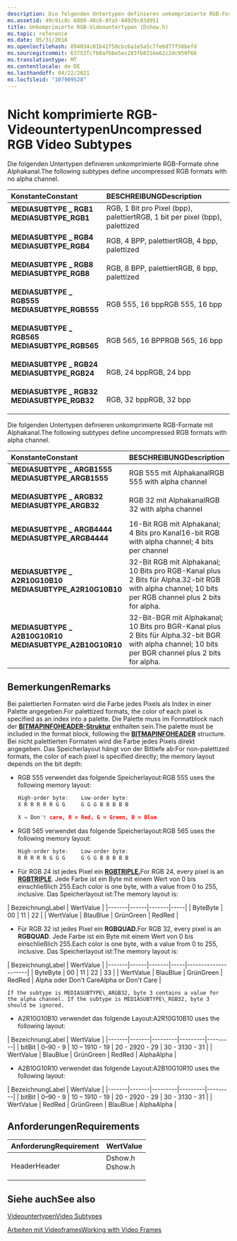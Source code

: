 ```yaml
---
description: Die folgenden Untertypen definieren unkomprimierte RGB-Formate ohne Alphakanal.
ms.assetid: 49c91c8c-6889-48c6-8fa5-84929c03d951
title: Unkomprimierte RGB-Videountertypen (Dshow.h)
ms.topic: reference
ms.date: 05/31/2018
ms.openlocfilehash: 894034c01b42f58cbc6a1e5a5c7fe6d77f50befd
ms.sourcegitcommit: 63753fcfb0afbbe5ec283fb8316e62c2dc950f66
ms.translationtype: MT
ms.contentlocale: de-DE
ms.lasthandoff: 04/22/2021
ms.locfileid: "107909528"
---
```

# <a name="uncompressed-rgb-video-subtypes"></a><span data-ttu-id="ee31a-103">Nicht komprimierte RGB-Videountertypen</span><span class="sxs-lookup"><span data-stu-id="ee31a-103">Uncompressed RGB Video Subtypes</span></span>

<span data-ttu-id="ee31a-104">Die folgenden Untertypen definieren unkomprimierte RGB-Formate ohne Alphakanal.</span><span class="sxs-lookup"><span data-stu-id="ee31a-104">The following subtypes define uncompressed RGB formats with no alpha channel.</span></span>



| <span data-ttu-id="ee31a-105">Konstante</span><span class="sxs-lookup"><span data-stu-id="ee31a-105">Constant</span></span>                                                                                                                                                                        | <span data-ttu-id="ee31a-106">BESCHREIBUNG</span><span class="sxs-lookup"><span data-stu-id="ee31a-106">Description</span></span>                                       |
|:--------------------------------------------------------------------------------------------------------------------------------------------------------------------------------|:--------------------------------------------------|
| <span id="MEDIASUBTYPE_RGB1"></span><span id="mediasubtype_rgb1"></span><dl> <span data-ttu-id="ee31a-107"><dt>**MEDIASUBTYPE \_ RGB1**</dt></span><span class="sxs-lookup"><span data-stu-id="ee31a-107"><dt>**MEDIASUBTYPE\_RGB1**</dt></span></span> </dl>       | <span data-ttu-id="ee31a-108">RGB, 1 Bit pro Pixel (bpp), palettiert</span><span class="sxs-lookup"><span data-stu-id="ee31a-108">RGB, 1 bit per pixel (bpp), palettized</span></span><br/> |
| <span id="MEDIASUBTYPE_RGB4"></span><span id="mediasubtype_rgb4"></span><dl> <span data-ttu-id="ee31a-109"><dt>**MEDIASUBTYPE \_ RGB4**</dt></span><span class="sxs-lookup"><span data-stu-id="ee31a-109"><dt>**MEDIASUBTYPE\_RGB4**</dt></span></span> </dl>       | <span data-ttu-id="ee31a-110">RGB, 4 BPP, palettiert</span><span class="sxs-lookup"><span data-stu-id="ee31a-110">RGB, 4 bpp, palettized</span></span><br/>                 |
| <span id="MEDIASUBTYPE_RGB8"></span><span id="mediasubtype_rgb8"></span><dl> <span data-ttu-id="ee31a-111"><dt>**MEDIASUBTYPE \_ RGB8**</dt></span><span class="sxs-lookup"><span data-stu-id="ee31a-111"><dt>**MEDIASUBTYPE\_RGB8**</dt></span></span> </dl>       | <span data-ttu-id="ee31a-112">RGB, 8 BPP, palettiert</span><span class="sxs-lookup"><span data-stu-id="ee31a-112">RGB, 8 bpp, palettized</span></span><br/>                 |
| <span id="MEDIASUBTYPE_RGB555"></span><span id="mediasubtype_rgb555"></span><dl> <span data-ttu-id="ee31a-113"><dt>**MEDIASUBTYPE \_ RGB555**</dt></span><span class="sxs-lookup"><span data-stu-id="ee31a-113"><dt>**MEDIASUBTYPE\_RGB555**</dt></span></span> </dl> | <span data-ttu-id="ee31a-114">RGB 555, 16 bpp</span><span class="sxs-lookup"><span data-stu-id="ee31a-114">RGB 555, 16 bpp</span></span><br/>                        |
| <span id="MEDIASUBTYPE_RGB565"></span><span id="mediasubtype_rgb565"></span><dl> <span data-ttu-id="ee31a-115"><dt>**MEDIASUBTYPE \_ RGB565**</dt></span><span class="sxs-lookup"><span data-stu-id="ee31a-115"><dt>**MEDIASUBTYPE\_RGB565**</dt></span></span> </dl> | <span data-ttu-id="ee31a-116">RGB 565, 16 BPP</span><span class="sxs-lookup"><span data-stu-id="ee31a-116">RGB 565, 16 bpp</span></span><br/>                        |
| <span id="MEDIASUBTYPE_RGB24"></span><span id="mediasubtype_rgb24"></span><dl> <span data-ttu-id="ee31a-117"><dt>**MEDIASUBTYPE \_ RGB24**</dt></span><span class="sxs-lookup"><span data-stu-id="ee31a-117"><dt>**MEDIASUBTYPE\_RGB24**</dt></span></span> </dl>    | <span data-ttu-id="ee31a-118">RGB, 24 bpp</span><span class="sxs-lookup"><span data-stu-id="ee31a-118">RGB, 24 bpp</span></span><br/>                            |
| <span id="MEDIASUBTYPE_RGB32"></span><span id="mediasubtype_rgb32"></span><dl> <span data-ttu-id="ee31a-119"><dt>**MEDIASUBTYPE \_ RGB32**</dt></span><span class="sxs-lookup"><span data-stu-id="ee31a-119"><dt>**MEDIASUBTYPE\_RGB32**</dt></span></span> </dl>    | <span data-ttu-id="ee31a-120">RGB, 32 bpp</span><span class="sxs-lookup"><span data-stu-id="ee31a-120">RGB, 32 bpp</span></span><br/>                            |



<span data-ttu-id="ee31a-121">Die folgenden Untertypen definieren unkomprimierte RGB-Formate mit Alphakanal.</span><span class="sxs-lookup"><span data-stu-id="ee31a-121">The following subtypes define uncompressed RGB formats with alpha channel.</span></span>



| <span data-ttu-id="ee31a-122">Konstante</span><span class="sxs-lookup"><span data-stu-id="ee31a-122">Constant</span></span>                                                                                                                                                                                       | <span data-ttu-id="ee31a-123">BESCHREIBUNG</span><span class="sxs-lookup"><span data-stu-id="ee31a-123">Description</span></span>                                                                              |
|:-----------------------------------------------------------------------------------------------------------------------------------------------------------------------------------------------|:-----------------------------------------------------------------------------------------|
| <span id="MEDIASUBTYPE_ARGB1555"></span><span id="mediasubtype_argb1555"></span><dl> <span data-ttu-id="ee31a-124"><dt>**MEDIASUBTYPE \_ ARGB1555**</dt></span><span class="sxs-lookup"><span data-stu-id="ee31a-124"><dt>**MEDIASUBTYPE\_ARGB1555**</dt></span></span> </dl>          | <span data-ttu-id="ee31a-125">RGB 555 mit Alphakanal</span><span class="sxs-lookup"><span data-stu-id="ee31a-125">RGB 555 with alpha channel</span></span><br/>                                                    |
| <span id="MEDIASUBTYPE_ARGB32"></span><span id="mediasubtype_argb32"></span><dl> <span data-ttu-id="ee31a-126"><dt>**MEDIASUBTYPE \_ ARGB32**</dt></span><span class="sxs-lookup"><span data-stu-id="ee31a-126"><dt>**MEDIASUBTYPE\_ARGB32**</dt></span></span> </dl>                | <span data-ttu-id="ee31a-127">RGB 32 mit Alphakanal</span><span class="sxs-lookup"><span data-stu-id="ee31a-127">RGB 32 with alpha channel</span></span><br/>                                                     |
| <span id="MEDIASUBTYPE_ARGB4444"></span><span id="mediasubtype_argb4444"></span><dl> <span data-ttu-id="ee31a-128"><dt>**MEDIASUBTYPE \_ ARGB4444**</dt></span><span class="sxs-lookup"><span data-stu-id="ee31a-128"><dt>**MEDIASUBTYPE\_ARGB4444**</dt></span></span> </dl>          | <span data-ttu-id="ee31a-129">16-Bit RGB mit Alphakanal; 4 Bits pro Kanal</span><span class="sxs-lookup"><span data-stu-id="ee31a-129">16-bit RGB with alpha channel; 4 bits per channel</span></span><br/>                             |
| <span id="MEDIASUBTYPE_A2R10G10B10"></span><span id="mediasubtype_a2r10g10b10"></span><dl> <span data-ttu-id="ee31a-130"><dt>**MEDIASUBTYPE \_ A2R10G10B10**</dt></span><span class="sxs-lookup"><span data-stu-id="ee31a-130"><dt>**MEDIASUBTYPE\_A2R10G10B10**</dt></span></span> </dl> | <span data-ttu-id="ee31a-131">32-Bit RGB mit Alphakanal; 10 Bits pro RGB-Kanal plus 2 Bits für Alpha.</span><span class="sxs-lookup"><span data-stu-id="ee31a-131">32-bit RGB with alpha channel; 10 bits per RGB channel plus 2 bits for alpha.</span></span><br/> |
| <span id="MEDIASUBTYPE_A2B10G10R10"></span><span id="mediasubtype_a2b10g10r10"></span><dl> <span data-ttu-id="ee31a-132"><dt>**MEDIASUBTYPE \_ A2B10G10R10**</dt></span><span class="sxs-lookup"><span data-stu-id="ee31a-132"><dt>**MEDIASUBTYPE\_A2B10G10R10**</dt></span></span> </dl> | <span data-ttu-id="ee31a-133">32-Bit-BGR mit Alphakanal; 10 Bits pro BGR-Kanal plus 2 Bits für Alpha.</span><span class="sxs-lookup"><span data-stu-id="ee31a-133">32-bit BGR with alpha channel; 10 bits per BGR channel plus 2 bits for alpha.</span></span><br/> |



## <a name="remarks"></a><span data-ttu-id="ee31a-134">Bemerkungen</span><span class="sxs-lookup"><span data-stu-id="ee31a-134">Remarks</span></span>

<span data-ttu-id="ee31a-135">Bei palettierten Formaten wird die Farbe jedes Pixels als Index in einer Palette angegeben.</span><span class="sxs-lookup"><span data-stu-id="ee31a-135">For palettized formats, the color of each pixel is specified as an index into a palette.</span></span> <span data-ttu-id="ee31a-136">Die Palette muss im Formatblock nach der [**BITMAPINFOHEADER-Struktur**](/windows/win32/api/wingdi/ns-wingdi-bitmapinfoheader) enthalten sein.</span><span class="sxs-lookup"><span data-stu-id="ee31a-136">The palette must be included in the format block, following the [**BITMAPINFOHEADER**](/windows/win32/api/wingdi/ns-wingdi-bitmapinfoheader) structure.</span></span> <span data-ttu-id="ee31a-137">Bei nicht palettierten Formaten wird die Farbe jedes Pixels direkt angegeben. Das Speicherlayout hängt von der Bittiefe ab:</span><span class="sxs-lookup"><span data-stu-id="ee31a-137">For non-palettized formats, the color of each pixel is specified directly; the memory layout depends on the bit depth:</span></span>

-   <span data-ttu-id="ee31a-138">RGB 555 verwendet das folgende Speicherlayout:</span><span class="sxs-lookup"><span data-stu-id="ee31a-138">RGB 555 uses the following memory layout:</span></span>
    ```C++
    High-order byte:    Low-order byte: 
    X R R R R R G G     G G G B B B B B 

    X = Don't care, R = Red, G = Green, B = Blue
    ```

    

-   <span data-ttu-id="ee31a-139">RGB 565 verwendet das folgende Speicherlayout:</span><span class="sxs-lookup"><span data-stu-id="ee31a-139">RGB 565 uses the following memory layout:</span></span>
    ```C++
    High-order byte:    Low-order byte: 
    R R R R R G G G     G G G B B B B B 
    ```

    

-   <span data-ttu-id="ee31a-140">Für RGB 24 ist jedes Pixel ein [**RGBTRIPLE.**](/windows/win32/api/wingdi/ns-wingdi-rgbtriple)</span><span class="sxs-lookup"><span data-stu-id="ee31a-140">For RGB 24, every pixel is an [**RGBTRIPLE**](/windows/win32/api/wingdi/ns-wingdi-rgbtriple).</span></span> <span data-ttu-id="ee31a-141">Jede Farbe ist ein Byte mit einem Wert von 0 bis einschließlich 255.</span><span class="sxs-lookup"><span data-stu-id="ee31a-141">Each color is one byte, with a value from 0 to 255, inclusive.</span></span> <span data-ttu-id="ee31a-142">Das Speicherlayout ist:</span><span class="sxs-lookup"><span data-stu-id="ee31a-142">The memory layout is:</span></span> 

| <span data-ttu-id="ee31a-143">Bezeichnung</span><span class="sxs-lookup"><span data-stu-id="ee31a-143">Label</span></span> | <span data-ttu-id="ee31a-144">Wert</span><span class="sxs-lookup"><span data-stu-id="ee31a-144">Value</span></span> |
    |-------|------|-------|-----|
    | <span data-ttu-id="ee31a-145">Byte</span><span class="sxs-lookup"><span data-stu-id="ee31a-145">Byte</span></span>  | <span data-ttu-id="ee31a-146">0</span><span class="sxs-lookup"><span data-stu-id="ee31a-146">0</span></span>    | <span data-ttu-id="ee31a-147">1</span><span class="sxs-lookup"><span data-stu-id="ee31a-147">1</span></span>     | <span data-ttu-id="ee31a-148">2</span><span class="sxs-lookup"><span data-stu-id="ee31a-148">2</span></span>   |
    | <span data-ttu-id="ee31a-149">Wert</span><span class="sxs-lookup"><span data-stu-id="ee31a-149">Value</span></span> | <span data-ttu-id="ee31a-150">Blau</span><span class="sxs-lookup"><span data-stu-id="ee31a-150">Blue</span></span> | <span data-ttu-id="ee31a-151">Grün</span><span class="sxs-lookup"><span data-stu-id="ee31a-151">Green</span></span> | <span data-ttu-id="ee31a-152">Red</span><span class="sxs-lookup"><span data-stu-id="ee31a-152">Red</span></span> |

    

     

-   <span data-ttu-id="ee31a-153">Für RGB 32 ist jedes Pixel ein **RGBQUAD.**</span><span class="sxs-lookup"><span data-stu-id="ee31a-153">For RGB 32, every pixel is an **RGBQUAD**.</span></span> <span data-ttu-id="ee31a-154">Jede Farbe ist ein Byte mit einem Wert von 0 bis einschließlich 255.</span><span class="sxs-lookup"><span data-stu-id="ee31a-154">Each color is one byte, with a value from 0 to 255, inclusive.</span></span> <span data-ttu-id="ee31a-155">Das Speicherlayout ist:</span><span class="sxs-lookup"><span data-stu-id="ee31a-155">The memory layout is:</span></span> 

| <span data-ttu-id="ee31a-156">Bezeichnung</span><span class="sxs-lookup"><span data-stu-id="ee31a-156">Label</span></span> | <span data-ttu-id="ee31a-157">Wert</span><span class="sxs-lookup"><span data-stu-id="ee31a-157">Value</span></span> |
    |-------|------|-------|-----|---------------------|
    | <span data-ttu-id="ee31a-158">Byte</span><span class="sxs-lookup"><span data-stu-id="ee31a-158">Byte</span></span>  | <span data-ttu-id="ee31a-159">0</span><span class="sxs-lookup"><span data-stu-id="ee31a-159">0</span></span>    | <span data-ttu-id="ee31a-160">1</span><span class="sxs-lookup"><span data-stu-id="ee31a-160">1</span></span>     | <span data-ttu-id="ee31a-161">2</span><span class="sxs-lookup"><span data-stu-id="ee31a-161">2</span></span>   | <span data-ttu-id="ee31a-162">3</span><span class="sxs-lookup"><span data-stu-id="ee31a-162">3</span></span>                   |
    | <span data-ttu-id="ee31a-163">Wert</span><span class="sxs-lookup"><span data-stu-id="ee31a-163">Value</span></span> | <span data-ttu-id="ee31a-164">Blau</span><span class="sxs-lookup"><span data-stu-id="ee31a-164">Blue</span></span> | <span data-ttu-id="ee31a-165">Grün</span><span class="sxs-lookup"><span data-stu-id="ee31a-165">Green</span></span> | <span data-ttu-id="ee31a-166">Red</span><span class="sxs-lookup"><span data-stu-id="ee31a-166">Red</span></span> | <span data-ttu-id="ee31a-167">Alpha oder Don't Care</span><span class="sxs-lookup"><span data-stu-id="ee31a-167">Alpha or Don't Care</span></span> |

    

     

    If the subtype is MEDIASUBTYPE\_ARGB32, byte 3 contains a value for the alpha channel. If the subtype is MEDIASUBTYPE\_RGB32, byte 3 should be ignored.

-   <span data-ttu-id="ee31a-168">A2R10G10B10 verwendet das folgende Layout:</span><span class="sxs-lookup"><span data-stu-id="ee31a-168">A2R10G10B10 uses the following layout:</span></span> 

| <span data-ttu-id="ee31a-169">Bezeichnung</span><span class="sxs-lookup"><span data-stu-id="ee31a-169">Label</span></span> | <span data-ttu-id="ee31a-170">Wert</span><span class="sxs-lookup"><span data-stu-id="ee31a-170">Value</span></span> |
    |-------|-------|---------|---------|---------|
    | <span data-ttu-id="ee31a-171">bit</span><span class="sxs-lookup"><span data-stu-id="ee31a-171">Bit</span></span>   | <span data-ttu-id="ee31a-172">0–9</span><span class="sxs-lookup"><span data-stu-id="ee31a-172">0 - 9</span></span> | <span data-ttu-id="ee31a-173">10 – 19</span><span class="sxs-lookup"><span data-stu-id="ee31a-173">10 - 19</span></span> | <span data-ttu-id="ee31a-174">20 - 29</span><span class="sxs-lookup"><span data-stu-id="ee31a-174">20 - 29</span></span> | <span data-ttu-id="ee31a-175">30 - 31</span><span class="sxs-lookup"><span data-stu-id="ee31a-175">30 - 31</span></span> |
    | <span data-ttu-id="ee31a-176">Wert</span><span class="sxs-lookup"><span data-stu-id="ee31a-176">Value</span></span> | <span data-ttu-id="ee31a-177">Blau</span><span class="sxs-lookup"><span data-stu-id="ee31a-177">Blue</span></span>  | <span data-ttu-id="ee31a-178">Grün</span><span class="sxs-lookup"><span data-stu-id="ee31a-178">Green</span></span>   | <span data-ttu-id="ee31a-179">Red</span><span class="sxs-lookup"><span data-stu-id="ee31a-179">Red</span></span>     | <span data-ttu-id="ee31a-180">Alpha</span><span class="sxs-lookup"><span data-stu-id="ee31a-180">Alpha</span></span>   |

    

     

-   <span data-ttu-id="ee31a-181">A2B10G10R10 verwendet das folgende Layout:</span><span class="sxs-lookup"><span data-stu-id="ee31a-181">A2B10G10R10 uses the following layout:</span></span> 

| <span data-ttu-id="ee31a-182">Bezeichnung</span><span class="sxs-lookup"><span data-stu-id="ee31a-182">Label</span></span> | <span data-ttu-id="ee31a-183">Wert</span><span class="sxs-lookup"><span data-stu-id="ee31a-183">Value</span></span> |
    |-------|-------|---------|---------|---------|
    | <span data-ttu-id="ee31a-184">bit</span><span class="sxs-lookup"><span data-stu-id="ee31a-184">Bit</span></span>   | <span data-ttu-id="ee31a-185">0–9</span><span class="sxs-lookup"><span data-stu-id="ee31a-185">0 - 9</span></span> | <span data-ttu-id="ee31a-186">10 – 19</span><span class="sxs-lookup"><span data-stu-id="ee31a-186">10 - 19</span></span> | <span data-ttu-id="ee31a-187">20 - 29</span><span class="sxs-lookup"><span data-stu-id="ee31a-187">20 - 29</span></span> | <span data-ttu-id="ee31a-188">30 - 31</span><span class="sxs-lookup"><span data-stu-id="ee31a-188">30 - 31</span></span> |
    | <span data-ttu-id="ee31a-189">Wert</span><span class="sxs-lookup"><span data-stu-id="ee31a-189">Value</span></span> | <span data-ttu-id="ee31a-190">Red</span><span class="sxs-lookup"><span data-stu-id="ee31a-190">Red</span></span>   | <span data-ttu-id="ee31a-191">Grün</span><span class="sxs-lookup"><span data-stu-id="ee31a-191">Green</span></span>   | <span data-ttu-id="ee31a-192">Blau</span><span class="sxs-lookup"><span data-stu-id="ee31a-192">Blue</span></span>    | <span data-ttu-id="ee31a-193">Alpha</span><span class="sxs-lookup"><span data-stu-id="ee31a-193">Alpha</span></span>   |

    

     

## <a name="requirements"></a><span data-ttu-id="ee31a-194">Anforderungen</span><span class="sxs-lookup"><span data-stu-id="ee31a-194">Requirements</span></span>



| <span data-ttu-id="ee31a-195">Anforderung</span><span class="sxs-lookup"><span data-stu-id="ee31a-195">Requirement</span></span> | <span data-ttu-id="ee31a-196">Wert</span><span class="sxs-lookup"><span data-stu-id="ee31a-196">Value</span></span> |
|-------------------|------------------------------------------------------------------------------------|
| <span data-ttu-id="ee31a-197">Header</span><span class="sxs-lookup"><span data-stu-id="ee31a-197">Header</span></span><br/> | <dl> <span data-ttu-id="ee31a-198"><dt>Dshow.h</dt></span><span class="sxs-lookup"><span data-stu-id="ee31a-198"><dt>Dshow.h</dt></span></span> </dl> |



## <a name="see-also"></a><span data-ttu-id="ee31a-199">Siehe auch</span><span class="sxs-lookup"><span data-stu-id="ee31a-199">See also</span></span>

<dl> <dt>

[<span data-ttu-id="ee31a-200">Videountertypen</span><span class="sxs-lookup"><span data-stu-id="ee31a-200">Video Subtypes</span></span>](video-subtypes.md)
</dt> <dt>

[<span data-ttu-id="ee31a-201">Arbeiten mit Videoframes</span><span class="sxs-lookup"><span data-stu-id="ee31a-201">Working with Video Frames</span></span>](working-with-video-frames.md)
</dt> </dl>

 

 
